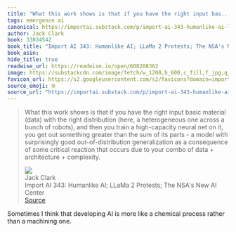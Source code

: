 ```yaml
---
title: "What this work shows is that if you have the right input bas..."
tags: emergence ai
canonical: https://importai.substack.com/p/import-ai-343-humanlike-ai-llama?utm_source=post-email-title&publication_id=1317673&post_id=137783878&utm_campaign=email-post-title&isFreemail=true&r=663eh&utm_medium=email
author: Jack Clark
book: 33024542
book_title: "Import AI 343: Humanlike AI; LLaMa 2 Protests; The NSA's New AI Center"
book_asin: 
hide_title: true
readwise_url: https://readwise.io/open/608208362
image: https://substackcdn.com/image/fetch/w_1200,h_600,c_fill,f_jpg,q_auto:good,fl_progressive:steep,g_auto/https%3A%2F%2Fsubstack-post-media.s3.amazonaws.com%2Fpublic%2Fimages%2Fd6d17996-2bef-40a4-abe3-be72a0e8a227_258x258.png
favicon_url: https://s2.googleusercontent.com/s2/favicons?domain=importai.substack.com
source_emoji: 🌐
source_url: "https://importai.substack.com/p/import-ai-343-humanlike-ai-llama?utm_source=post-email-title&publication_id=1317673&post_id=137783878&utm_campaign=email-post-title&isFreemail=true&r=663eh&utm_medium=email#:~:text=What%20this%20work,architecture%20%2B%20complexity."
---
```


> What this work shows is that if you have the right input basic material (data) with the right distribution (here, a heterogeneous one across a bunch of robots), and then you train a high-capacity neural net on it, you get out something greater than the sum of its parts - a model with surprisingly good out-of-distribution generalization as a consequence of some critical reaction that occurs due to your combo of data + architecture + complexity.
> <div class="quoteback-footer"><div class="quoteback-avatar"><img class="mini-favicon" src="https://s2.googleusercontent.com/s2/favicons?domain=importai.substack.com"></div><div class="quoteback-metadata"><div class="metadata-inner"><span style="display:none">FROM:</span><div aria-label="Jack Clark" class="quoteback-author"> Jack Clark</div><div aria-label="Import AI 343: Humanlike AI; LLaMa 2 Protests; The NSA's New AI Center" class="quoteback-title"> Import AI 343: Humanlike AI; LLaMa 2 Protests; The NSA's New AI Center</div></div></div><div class="quoteback-backlink"><a target="_blank" aria-label="go to the full text of this quotation" rel="noopener" href="https://importai.substack.com/p/import-ai-343-humanlike-ai-llama?utm_source=post-email-title&publication_id=1317673&post_id=137783878&utm_campaign=email-post-title&isFreemail=true&r=663eh&utm_medium=email#:~:text=What%20this%20work,architecture%20%2B%20complexity." class="quoteback-arrow"> Source</a></div></div>

Sometimes I think that developing AI is more like a chemical process rather than a machining one. 